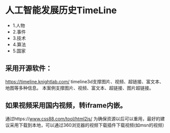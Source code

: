 # 人工智能发展历史TimeLine
 - 1.人物
 - 2.事件
 - 3.技术
 - 4.算法
 - 5.国家
 
## 采用开源软件：
https://timeline.knightlab.com/
timeline3d支撑图片、视频、超链接、富文本、地图等多种信息。
本案例支撑图片、视频、富文本、超链接、图片超链接。

## 如果视频采用国内视频，转iframe内嵌。
通过https://www.css88.com/tool/html2js/
为确保资源以后可以重用，最好的建议采用下载到本地，可以通过360浏览器的视频下载插件下载视频(如msn的视频）
